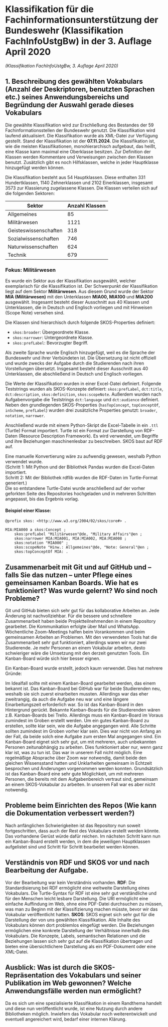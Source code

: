 # Klassifikation für die Fachinformationsunterstützung der Bundeswehr (Klassifikation FachInfoUstgBw) in der 3. Auflage April 2020
*(Klassifikation FachInfoUstgBw, 3. Auflage April 2020)* 

## 1. Beschreibung des gewählten Vokabulars (Anzahl der Deskriptoren, benutzten Sprachen etc.) seines Anwendungsbereichs und Begründung der Auswahl gerade dieses Vokabulars

Die gewählte Klassifikation wird zur Erschließung des Bestandes der 59 Fachinformationsstellen der Bundeswehr genutzt. Die Klassifikation wird laufend aktualisiert. Die Klassifikation wurde als XML-Datei zur Verfügung gestellt. Stand der Klassifikation ist der **07.11.2024**. Die Klassifikation ist, wie die meisten Klassifikationen, monohierarchisch aufgebaut, das heißt, eine Klasse kann maximal eine Oberklasse besitzen. Zur Definition der Klassen werden Kommentare und Verweisungen zwischen den Klassen benutzt. Zusätzlich gibt es noch Hilfsklassen, welche in jeder Hauptklasse hinzugefügt werden können.

Die Klassifikation besteht aus 54 Hauptklassen. Diese enthalten 331 Hundertklassen, 1140 Zehnerklassen und 2102 Einerklassen, insgesamt 3573 zur Klassierung zugelassene Klassen. Die Klassen verteilen sich auf die folgenden Sektoren:

| **Sektor**           | **Anzahl Klassen** | 
|-----------------------|--------------------|
| Allgemeines           | 85                |
| Militärwesen          | 1121              |
| Geisteswissenschaften | 318               |
| Sozialwissenschaften  | 746               |
| Naturwissenschaften   | 624               |
| Technik               | 679               | 


### Fokus: Militärwesen  
Es wurde ein Sektor aus der Klassifikation ausgewählt, welcher exemplarisch für die Klassifikation ist. Der Schwerpunkt der Klassifikation liegt auf dem Sektor **Militärwesen**. Aus diesem Grund wurde der Sektor **MIA (Militärwesen)** mit den Unterklassen **MIA00, MIA100** und **MIA200** ausgewählt. Insgesamt besteht dieser Ausschnitt aus 40 Klassen und Unterklassen, die in Deutsch und Englisch vorliegen und mit Hinweisen (Scope Note) versehen sind. 

Die Klassen sind hierarchisch durch folgende SKOS-Properties definiert:

- `skos:broader`: Übergeordnete Klasse.
- `skos:narrower`: Untergeordnete Klasse.
- `skos:prefLabel`: Bevorzugter Begriff.

Als zweite Sprache wurde Englisch hinzugefügt, weil es die Sprache der Bundeswehr und ihrer Verbündeten ist. Die Übersetzung ist nicht offiziell und wurde zwecks der Aufgabe durch die Studierenden nach ihren Vorstellungen übersetzt. Insgesamt besteht dieser Ausschnitt aus 40 Unterklassen, die abschließend in Deutsch und Englisch vorliegen.

Die Werte der Klassifikation wurden in einer Excel-Datei definiert. Folgende Teststrings wurden als SKOS-Konzepte definiert: `skos:prefLabel`, `dct:title`, `dct:description`, `skos:definition`, `skos:scopeNote`. Außerdem wurden nach Aufgabenvorgabe die Teststrings `dct:language` und `dct:audience` definiert. Neben den grundlegenden SKOS-Properties (`hasTopConcept`, `topConceptOf`, `inScheme`, `prefLabel`) wurden drei zusätzliche Properties genutzt: `broader`, `notation`, `narrower`.

Anschließend wurde mit einem Python-Skript die Excel-Tabelle in ein `.ttl` (Turtle) Format importiert. Turtle ist ein Format zur Darstellung von RDF-Daten (Resource Description Framework). Es wird verwendet, um Begriffe und ihre Beziehungen maschinenlesbar zu beschreiben. SKOS baut auf RDF auf.

Eine manuelle Konvertierung wäre zu aufwendig gewesen, weshalb Python verwendet wurde.  
(Schritt 1: Mit Python und der Bibliothek Pandas wurden die Excel-Daten importiert.  
Schritt 2: Mit der Bibliothek rdflib wurden die RDF-Daten im Turtle-Format generiert.)  
Die so entstandene Turtle-Datei wurde anschließend auf der vorher geforkten Seite des Repositories hochgeladen und in mehreren Schritten angepasst, bis das Ergebnis vorlag.

#### Beispiel einer Klasse:  

```turtle
@prefix skos: <http://www.w3.org/2004/02/skos/core#> .

MIA:MIA000 a skos:Concept ;
    skos:prefLabel "Militärwesen"@de, "Military Affairs"@en ;
    skos:narrower MIA:MIA001, MIA:MIA002, MIA:MIA008 ;
    skos:notation "MIA000" ;
    skos:scopeNote "Hinw.: Allgemeines"@de, "Note: General"@en ;
    skos:topConceptOf MIA: .

```

## Zusammenarbeit mit Git und auf GitHub und – falls Sie das nutzen – unter Pflege eines gemeinsamen Kanban Boards. Wie hat es funktioniert? Was wurde gelernt? Wo sind noch Probleme?

Git und GitHub bieten sich sehr gut für das kollaborative Arbeiten an. Jede Änderung ist nachvollziehbar. Für die bessere und schnellere Zusammenarbeit haben beide Projektteilnehmenden in einem Repository gearbeitet. Die Kommunikation erfolgte über Mail und WhatsApp. Wöchentliche Zoom-Meetings halfen beim Vorankommen und beim gemeinsamen Arbeiten an Problemen. Mit den verwendeten Tools hat die Zusammenarbeit sehr gut funktioniert, allerdings waren wir nur zwei Studierende. Je mehr Personen an einem Vokabular arbeiten, desto schwieriger wäre die Umsetzung mit den derzeit genutzten Tools. Ein Kanban-Board würde sich hier besser eignen.

Ein Kanban-Board wurde erstellt, jedoch kaum verwendet. Dies hat mehrere Gründe:

Im Idealfall sollte mit einem Kanban-Board gearbeitet werden, das einem bekannt ist. Das Kanban-Board bei GitHub war für beide Studierenden neu, weshalb sie sich zuerst einarbeiten mussten. Allerdings war das eher zweitrangig, da auch die Aufgabe neu war und eine längere Einarbeitungszeit erforderlich war. So ist das Kanban-Board in den Hintergrund gerückt. Bekannte Kanban-Boards für die Studierenden wären z.B. Kanban-Boards bei Trello. Allerdings muss ein Kanban-Board im Voraus zumindest im Groben erstellt werden.
Um ein gutes Kanban-Board zu erstellen, sollte klar sein, wie die Aufgabe angegangen wird. Alle Schritte sollten zumindest im Groben vorher klar sein. Dies war nicht von Anfang an der Fall, da beide solch eine Aufgabe zum ersten Mal angegangen sind.
Ein Kanban-Board eignet sich sehr gut, um mit mehreren, auch unbekannten Personen zeitunabhängig zu arbeiten. Dies funktioniert aber nur, wenn ganz klar ist, was zu tun ist. Das war in unserem Fall nicht möglich. Eine regelmäßige Absprache über Zoom war notwendig, damit beide den gleichen Wissensstand hatten und Unklarheiten gemeinsam in Echtzeit besprochen und Änderungen vorgenommen werden konnten.
Grundsätzlich ist das Kanban-Board eine sehr gute Möglichkeit, um mit mehreren Personen, die bereits mit dem Aufgabenbereich vertraut sind, gemeinsam an einem SKOS-Vokabular zu arbeiten. In unserem Fall war es aber nicht notwendig. 

## Probleme beim Einrichten des Repos (Wie kann die Dokumentation verbessert werden?)

Nach anfänglichen Schwierigkeiten ist das Repository nun soweit fortgeschritten, dass auch der Rest des Vokabulars erstellt werden könnte. Das vorhandene Gerüst würde dafür reichen. Im nächsten Schritt kann nun ein Kanban-Board erstellt werden, in dem die jeweiligen Hauptklassen aufgelistet sind und Schritt für Schritt bearbeitet werden können.

## Verständnis von RDF und SKOS vor und nach Bearbeitung der Aufgabe.

Vor der Bearbeitung war kein Verständnis vorhanden. 
**RDF**: Die Standardisierung bei RDF ermöglicht eine weltweite Darstellung eines Vokabulars. Die Turtle-Syntax für RDF ist eine sehr gut verständliche und für den Menschen leicht lesbare Darstellung. Die URI ermöglicht eine einfache Auffindung im Web, ohne eine PDF-Datei durchsuchen zu müssen, was man zu Beginn mit der Klassifizierung machen müsste, bevor wir das Vokabular veröffentlicht hatten.
**SKOS**: SKOS eignet sich sehr gut für die Darstellung der von uns gewählten Klassifikation. Alle Inhalte des Vokabulars können dort problemlos eingefügt werden. Die Beziehungen ermöglichen eine konkrete Darstellung der Verhältnisse innerhalb des Vokabulars. Die Konzepte, Labels, semantischen Relationen und die Beziehungen lassen sich sehr gut auf die Klassifikation übertragen und bieten eine übersichtlichere Darstellung als ein PDF-Dokument oder eine XML-Datei.

## Ausblick: Was ist durch die SKOS-Repräsentation des Vokabulars und seiner Publikation im Web gewonnen? Welche Anwendungsfälle werden nun ermöglicht?

Da es sich um eine spezialisierte Klassifikation in einem Randthema handelt und diese nun veröffentlicht wurde, ist eine Nutzung durch andere Bibliotheken möglich. Inwiefern das Vokabular noch weiterentwickelt und eventuell angereichert wird, bedarf einer internen Klärung.
